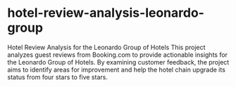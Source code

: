 # hotel-review-analysis-leonardo-group
 Hotel Review Analysis for the Leonardo Group of Hotels  This project analyzes guest reviews from Booking.com to provide actionable insights for the Leonardo Group of Hotels. By examining customer feedback, the project aims to identify areas for improvement and help the hotel chain upgrade its status from four stars to five stars.
